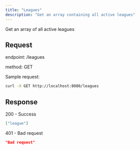 ```yaml
---
title: "Leagues"
description: "Get an array containing all active leagues"
---
```


Get an array of all active leagues

## Request

endpoint: /leagues

method: GET

Sample request:

```bash
curl -X GET http://localhost:8080/leagues
```

## Response

200 - Success

```json
["league"]
```

401 - Bad request

```json
"Bad request"
```
